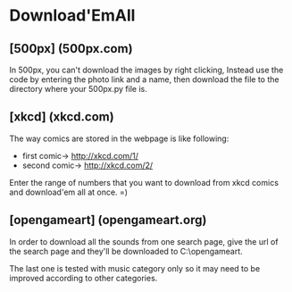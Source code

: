 Download'EmAll
=

[**500px**] (500px.com)
-
In 500px, you can't download the images by right clicking, Instead 
use the code by entering the photo link and a name, 
then download the file to the directory where your 500px.py file is.

[**xkcd**] (xkcd.com)
-
The way comics are stored in the webpage is like following:

- first comic->  http://xkcd.com/1/
- second comic-> http://xkcd.com/2/

Enter the range of numbers that you want to download from xkcd comics
and download'em all at once. =)

[**opengameart**] (opengameart.org)
-
In order to download all the sounds from one search page,
give the url of the search page and they'll be downloaded
to C:\opengameart.

The last one is tested with music category only so it may need 
to be improved according to other categories.
